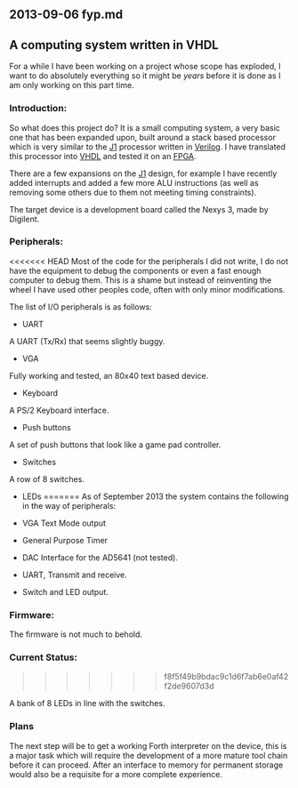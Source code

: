 ## 2013-09-06 fyp.md

## A computing system written in VHDL

For a while I have been working on a project whose scope has exploded, I want to
do absolutely everything so it might be *years* before it is done as I am only
working on this part time. 

### Introduction:

So what does this project do? It is a small computing system, a very basic one
that has been expanded upon, built around a stack based processor which is very
similar to the [J1][] processor written in [Verilog][]. I have translated this
processor into [VHDL][] and tested it on an [FPGA][]. 

There are a few expansions on the [J1][] design, for example I have
recently added interrupts and added a few more ALU instructions (as well as
removing some others due to them not meeting timing constraints).

The target device is a development board called the Nexys 3, made by Digilent.

### Peripherals:

<<<<<<< HEAD
Most of the code for the peripherals I did not write, I do not have the
equipment to debug the components or even a fast enough computer to debug
them. This is a shame but instead of reinventing the wheel I have used
other peoples code, often with only minor modifications.

The list of I/O peripherals is as follows:

* UART

A UART (Tx/Rx) that seems slightly buggy.

* VGA 

Fully working and tested, an 80x40 text based device.

* Keyboard 

A PS/2 Keyboard interface.

* Push buttons

A set of push buttons that look like a game pad controller.

* Switches

A row of 8 switches.

* LEDs
=======
As of September 2013 the system contains the following in the way of
peripherals:

* VGA Text Mode output
* General Purpose Timer
* DAC Interface for the AD5641 (not tested).
* UART, Transmit and receive.
* Switch and LED output.

### Firmware:

The firmware is not much to behold.

### Current Status:
>>>>>>> f8f5f49b9bdac9c1d6f7ab6e0af42f2de9607d3d

A bank of 8 LEDs in line with the switches.

### Plans

The next step will be to get a working Forth interpreter on the device, this is
a major task which will require the development of a more mature tool chain
before it can proceed. After an interface to memory for permanent storage would
also be a requisite for a more complete experience.

[J1]: http://www.excamera.com/sphinx/fpga-j1.html
[Verilog]: https://en.wikipedia.org/wiki/Verilog
[VHDL]: https://en.wikipedia.org/wiki/VHDL
[FPGA]: https://en.wikipedia.org/wiki/FPGA
[Nexys 3]: http://www.digilentinc.com/
